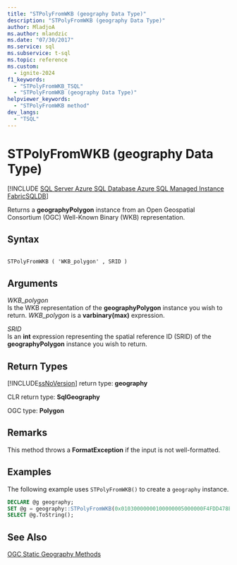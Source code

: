 ```yaml
---
title: "STPolyFromWKB (geography Data Type)"
description: "STPolyFromWKB (geography Data Type)"
author: MladjoA
ms.author: mlandzic
ms.date: "07/30/2017"
ms.service: sql
ms.subservice: t-sql
ms.topic: reference
ms.custom:
  - ignite-2024
f1_keywords:
  - "STPolyFromWKB_TSQL"
  - "STPolyFromWKB (geography Data Type)"
helpviewer_keywords:
  - "STPolyFromWKB method"
dev_langs:
  - "TSQL"
---
```

# STPolyFromWKB (geography Data Type)
[!INCLUDE [SQL Server Azure SQL Database Azure SQL Managed Instance FabricSQLDB](../../includes/applies-to-version/sql-asdb-asdbmi-fabricsqldb.md)]

Returns a **geographyPolygon** instance from an Open Geospatial Consortium (OGC) Well-Known Binary (WKB) representation.
  
## Syntax  
  
```  
  
STPolyFromWKB ( 'WKB_polygon' , SRID )  
```  
  
## Arguments
 *WKB_polygon*  
 Is the WKB representation of the **geographyPolygon** instance you wish to return. *WKB_polygon* is a **varbinary(max)** expression.  
  
 *SRID*  
 Is an **int** expression representing the spatial reference ID (SRID) of the **geographyPolygon** instance you wish to return.  
  
## Return Types  
 [!INCLUDE[ssNoVersion](../../includes/ssnoversion-md.md)] return type: **geography**  
  
 CLR return type: **SqlGeography**  
  
 OGC type: **Polygon**  
  
## Remarks  
 This method throws a **FormatException** if the input is not well-formatted.  
  
## Examples  
 The following example uses `STPolyFromWKB()` to create a `geography` instance.  
  
```sql
DECLARE @g geography;   
SET @g = geography::STPolyFromWKB(0x01030000000100000005000000F4FDD478E9965EC0DD24068195D3474083C0CAA145965EC0508D976E12D3474083C0CAA145965EC04E62105839D44740F4FDD478E9965EC04E62105839D44740F4FDD478E9965EC0DD24068195D34740, 4326);  
SELECT @g.ToString();  
```  
  
## See Also  
 [OGC Static Geography Methods](../../t-sql/spatial-geography/ogc-static-geography-methods.md)  
  
  
